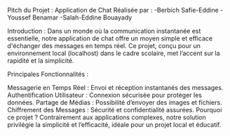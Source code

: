 Pitch du Projet : Application de Chat
Réalisée par : -Berbich Safie-Eddine -Youssef Benamar -Salah-Eddine Bouayady

Introduction :
Dans un monde où la communication instantanée est essentielle, notre application de chat offre un moyen simple et efficace d'échanger des messages en temps réel. Ce projet, conçu pour un environnement local (localhost) dans le cadre scolaire, met l’accent sur la rapidité et la simplicité.

Principales Fonctionnalités :

Messagerie en Temps Réel : Envoi et réception instantanés des messages.
Authentification Utilisateur : Connexion sécurisée pour protéger les données.
Partage de Médias : Possibilité d’envoyer des images et fichiers.
Chiffrement des Messages : Sécurité et confidentialité assurées.
Pourquoi ce projet ?
Contrairement aux applications complexes, notre solution privilégie la simplicité et l’efficacité, idéale pour un projet local et éducatif.
